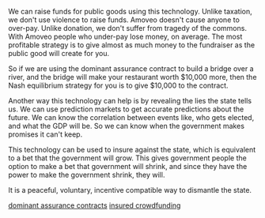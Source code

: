 We can raise funds for public goods using this technology.
Unlike taxation, we don't use violence to raise funds. Amoveo doesn't cause anyone to over-pay.
Unlike donation, we don't suffer from tragedy of the commons. With Amoveo people who under-pay lose money, on average.
The most profitable strategy is to give almost as much money to the fundraiser as the public good will create for you.

So if we are using the dominant assurance contract to build a bridge over a river, and the bridge will make your restaurant worth $10,000 more, then the Nash equilibrium strategy for you is to give $10,000 to the contract.

Another way this technology can help is by revealing the lies the state tells us.
We can use prediction markets to get accurate predictions about the future.
We can know the correlation between events like, who gets elected, and what the GDP will be.
So we can know when the government makes promises it can't keep.

This technology can be used to insure against the state, which is equivalent to a bet that the government will grow.
This gives government people the option to make a bet that government will shrink, and since they have the power to make the government shrink, they will.

It is a peaceful, voluntary, incentive compatible way to dismantle the state.

[dominant assurance contracts](dominant_assurance_contract.md)
[insured crowdfunding](insured_crowdfund.md)
